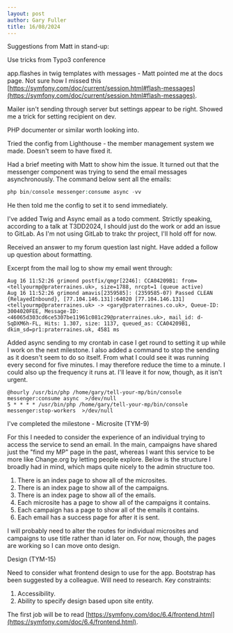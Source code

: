 ```yaml
---
layout: post
author: Gary Fuller
title: 16/08/2024
---
```


Suggestions from Matt in stand-up:

Use tricks from Typo3 conference

app.flashes in twig templates with messages - Matt pointed me at the docs page. Not sure how I missed this [https://symfony.com/doc/current/session.html#flash-messages](https://symfony.com/doc/current/session.html#flash-messages). 

Mailer isn't sending through server but settings appear to be right. Showed me a trick for setting recipient on dev.

PHP documenter or similar worth looking into.

Tried the config from Lighthouse - the member management system we made. Doesn't seem to have fixed it. 

Had a brief meeting with Matt to show him the issue. It turned out that the messenger component was trying to send the email messages asynchronously. The command below sent all the emails:

```php
php bin/console messenger:consume async -vv
```

He then told me the config to set it to send immediately.

I've added Twig and Async email as a todo comment. Strictly speaking, according to a talk at T3DD2024, I should just do the work or add an issue to GitLab. As I'm not using GitLab to trakc thr project, I'll hold off for now. 

Received an answer to my forum question last night. Have added a follow up question about formatting.

Excerpt from the mail log to show my email went through:

```
Aug 16 11:52:26 grimond postfix/qmgr[2246]: CCA04209B1: from=<tellyourmp@praterraines.uk>, size=1788, nrcpt=1 (queue active)
Aug 16 11:52:26 grimond amavis[2359585]: (2359585-07) Passed CLEAN {RelayedInbound}, [77.104.146.131]:64020 [77.104.146.131] <tellyourmp@praterraines.uk> -> <gary@praterraines.co.uk>, Queue-ID: 3004020FEE, Message-ID: <46065d303cd6ce5307be11961c081c29@praterraines.uk>, mail_id: d-SqDXM6h-FL, Hits: 1.307, size: 1137, queued_as: CCA04209B1, dkim_sd=pr1:praterraines.uk, 4581 ms
```

Added async sending to my crontab in case I get round to setting it up while I work on the next milestone. I also added a command to stop the sending as it doesn't seem to do so itself. From what I could see it was running every second for five minutes. I may therefore reduce the time to a minute. I could also up the frequency it runs at. I'll leave it for now, though, as it isn't urgent. 

```
@hourly /usr/bin/php /home/gary/tell-your-mp/bin/console messenger:consume async  >/dev/null
5 * * * * /usr/bin/php /home/gary/tell-your-mp/bin/console messenger:stop-workers  >/dev/null
```

I've completed the milestone - Microsite (TYM-9)

For this I needed to consider the experience of an individual trying to access the service to send an email. In the main, campaigns have shared just the "find my MP" page in the past, whereas I want this service to be more like Change.org by letting people explore. Below is the structure I broadly had in mind, which maps quite nicely to the admin structure too.  

1. There is an index page to show all of the microsites.
2. There is an index page to show all of the campaigns.
3. There is an index page to show all of the emails.
4. Each microsite has a page to show all of the campaigns it contains.
5. Each campaign has a page to show all of the emails it contains.
6. Each email has a success page for after it is sent.

I will probably need to alter the routes for individual microsites and campaigns to use title rather than id later on. For now, though, the pages are working so I can move onto design.

Design (TYM-15)

Need to consider what frontend design to use for the app. Bootstrap has been suggested by a colleague. Will need to research. Key constraints:

1. Accessibility.
2. Ability to specify design based upon site entity.

The first job will be to read [https://symfony.com/doc/6.4/frontend.html](https://symfony.com/doc/6.4/frontend.html).
